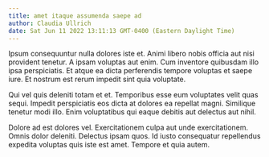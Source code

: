 ```yaml
---
title: amet itaque assumenda saepe ad
author: Claudia Ullrich
date: Sat Jun 11 2022 13:11:13 GMT-0400 (Eastern Daylight Time)
---
```

Ipsum consequuntur nulla dolores iste et. Animi libero nobis officia aut nisi provident tenetur. A ipsam voluptas aut enim. Cum inventore quibusdam illo ipsa perspiciatis. Et atque ea dicta perferendis tempore voluptas et saepe iure. Et nostrum est rerum impedit sint quia voluptate.

 Qui vel quis deleniti totam et et. Temporibus esse eum voluptates velit quas sequi. Impedit perspiciatis eos dicta at dolores ea repellat magni. Similique tenetur modi illo. Enim voluptatibus qui eaque debitis aut delectus aut nihil.

 Dolore ad est dolores vel. Exercitationem culpa aut unde exercitationem. Omnis dolor deleniti. Delectus ipsam quos. Id iusto consequatur repellendus expedita voluptas quis iste est amet. Tempore et quia autem.